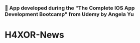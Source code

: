 
### 📱 App developed during the "The Complete IOS App Development Bootcamp" from Udemy by Angela Yu

# H4XOR-News

